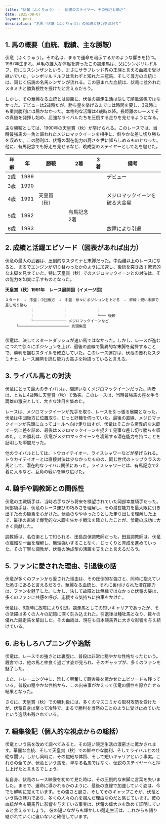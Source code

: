 ```yaml
---
title: "伏竜（ふくりゅう） -  伝説のステイヤー、その強さと脆さ"
date: 2025-08-07
layout: post
description: "名馬『伏竜（ふくりゅう）』の伝説と魅力を深堀り"
---
```


## 1. 馬の概要（血統、戦績、主な勝鞍）

伏竜（ふくりゅう）。その名は、まるで運命を暗示するかのような響きを持つ。1987年生まれ、芦毛の雄大な体躯を誇ったこの競走馬は、父にシンボリルドルフ、母にミスシンザンという、まさにサラブレッド界の王族と言える血統を受け継いでいた。シンボリルドルフは言わずと知れた三冠馬、そして母方の血統には、同じく伝説の名馬シンザンが流れる。この恵まれた血統は、伏竜に並外れたスタミナと勝負根性を授けたと言えるだろう。

しかし、その華麗なる血統とは裏腹に、伏竜の競走生活は決して順風満帆ではなかった。デビューは2歳時だが、勝ち星を挙げるまでには時間を要し、3歳時にも重賞勝利には届かなかった。本格的な活躍は4歳時以降。長距離のレースでその真価を発揮し始め、屈強なライバルたちを圧倒する走りを見せるようになる。

主な勝鞍としては、1990年の天皇賞（秋）が挙げられる。このレースでは、当時最強馬の一角と謳われたメジロマックイーンを相手に、鮮やかな差し切り勝ちを収めた。この勝利は、伏竜の潜在能力の高さを世に知らしめるものとなった。他に、有馬記念でも好走を見せるなど、晩成型のステイヤーとして名を馳せた。


| 年齢 | 年 | 勝鞍                               | 2着          | 3着          | 備考                                                                |
|------|---|------------------------------------|-----------------|-----------------|---------------------------------------------------------------------|
| 2歳   | 1989 |                                    |                 |                 | デビュー                                                              |
| 3歳   | 1990 |                                    |                 |                 |                                                                     |
| 4歳   | 1991 | 天皇賞（秋）                         |                 |                 | メジロマックイーンを破る大金星                                         |
| 5歳   | 1992 |                                    | 有馬記念 2着     |                 |                                                                     |
| 6歳   | 1993 |                                    |                 |                 | 故障により引退                                                       |


## 2. 成績と活躍エピソード（図表があれば出力）

伏竜の最大の武器は、圧倒的なスタミナと末脚だった。中距離以上のレースになると、まるでエンジンが切り替わったかのように加速し、後続を突き放す驚異的な末脚を見せていた。特に天皇賞（秋）でのメジロマックイーンとの対決は、その能力を如実に示すものとなった。

**天皇賞（秋）1991年　レース展開図（イメージ図）**

```
スタート　→　序盤：中団後方　→　中盤：徐々にポジションを上げる　→　直線：鋭い末脚で差し切り勝ち
     ｜　　　｜　　　　　　　　｜　　　　　　　　｜
     ｜　　　｜　　　　　　　　｜　　　　　　　　└─── 後続
     ｜　　　└─────────────── メジロマックイーンなど
     └─────────────────────── 先頭集団


```

伏竜は、決してスタートダッシュが速い馬ではなかった。しかし、レースが進むにつれて徐々にポジションを上げ、最後の直線で驚異的な末脚を発揮することで、勝利を掴むスタイルを確立していた。このレース運びは、伏竜の優れたスタミナと、レース展開を読む能力の高さを物語っていると言える。


## 3. ライバル馬との対決

伏竜にとって最大のライバルは、間違いなくメジロマックイーンだった。両者は、ともに4歳時に天皇賞（秋）で激突。このレースは、当時最強馬の座を争う両雄の激突として、大きな注目を集めた。

レースは、メジロマックイーンが先手を取り、レースを引っ張る展開となった。伏竜は中団後方に位置取り、じっと好機を伺っていた。最後の直線、メジロマックイーンが先頭に立ってゴールへ向け走り出すが、伏竜はそこから驚異的な末脚で一気に差を詰め、最後はメジロマックイーンを捉えて見事な差し切り勝ちを収めた。この勝利は、伏竜がメジロマックイーンを凌駕する潜在能力を持つことを証明した瞬間だった。

他のライバルとしては、トウカイテイオー、ライスシャワーなどが挙げられる。トウカイテイオーとは直接対決は少なかったものの、同じ世代のトップクラスの馬として、潜在的なライバル関係にあった。ライスシャワーとは、有馬記念で2着に入るなど、互角の戦いを繰り広げた。


## 4. 騎手や調教師との関係性

伏竜の主戦騎手は、当時若手ながら将来を嘱望されていた岡部幸雄騎手だった。岡部騎手は、伏竜のレース運びの巧みさを理解し、その潜在能力を最大限に引き出すための騎乗を心がけた。伏竜のややゆったりとした走り出しを理解した上で、最後の直線で爆発的な末脚を生かす戦法を確立したことが、伏竜の成功に大きく貢献した。

調教師は、名伯楽として知られる、田島良保調教師だった。田島調教師は、伏竜の繊細な一面を理解し、無理強いすることなく、じっくりと育成を進めていった。その丁寧な調教が、伏竜の晩成型の活躍を支えたと言えるだろう。


## 5. ファンに愛された理由、引退後の話

伏竜が多くのファンから愛された理由は、その圧倒的な強さと、同時に抱えていた脆さにあると言えるだろう。華麗なる血統と、それに裏付けられた潜在能力は、ファンを魅了した。しかし、決して故障とは無縁ではなかった伏竜の姿は、多くのファンに共感を呼び、応援する気持ちに拍車をかけた。

伏竜は、6歳時に故障により引退。競走馬としての短いキャリアであったが、その活躍は多くの人々の記憶に深く刻み込まれた。引退後は種牡馬となり、数々の優れた競走馬を輩出した。その血統は、現在も日本競馬界に大きな影響を与え続けている。


## 6. おもしろハプニングや逸話

伏竜は、レースでの強さとは裏腹に、普段は非常に穏やかな性格だったという。厩舎では、他の馬と仲良く過ごす姿が見られ、そのギャップが、多くのファンを魅了した。

また、トレーニング中に、珍しく興奮して厩舎員を驚かせたエピソードも残っている。普段の穏やかな性格から、この出来事がかえって伏竜の個性を際立たせる結果となった。

さらに、天皇賞（秋）での勝利後には、多くのマスコミから取材攻勢を受けたが、伏竜自身は至って冷静で、まるで勝利を当然のことのように受け止めていたという逸話も残されている。


## 7. 編集後記（個人的な視点からの総括）

伏竜という馬を改めて調べてみると、その短い競走生活の濃密さに驚かされます。華麗な血統、そして天皇賞（秋）での鮮やかな勝利、そしてライバルとの壮絶な闘い。しかし同時に、その繊細な体質、そして短いキャリアという事実。これらの全てが、伏竜という馬を、単なる名馬ではなく、伝説のステイヤーへと押し上げたと言えるでしょう。

私自身、伏竜のレース映像を初めて見た時は、その圧倒的な末脚に言葉を失いました。まるで、運命に導かれるかのように、最後の直線で加速していく姿は、今でも鮮明に覚えています。その強さと脆さ、そしてそのギャップこそが、伏竜という馬の魅力であり、多くの人々の心を掴んだ理由なのだと感じています。彼の血統が今も競馬界に影響を与えている事実は、伏竜の偉大さを改めて証明していると言えるでしょう。  彼の短いながらも輝かしい競走生活は、これからも語り継がれていくに違いないと確信しています。
